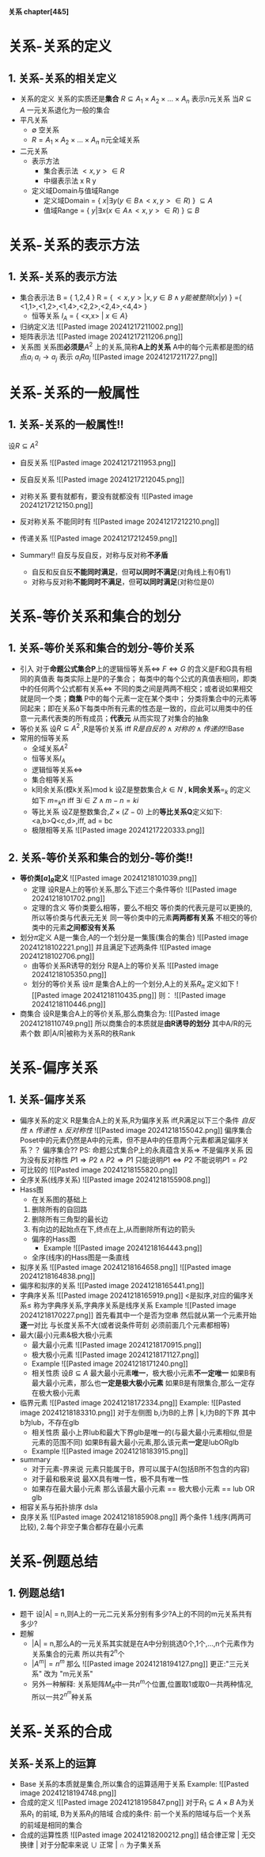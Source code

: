 **关系 chapter[4&5]**
# 关系-关系的定义
## 1. 关系-关系的相关定义
- 关系的定义
	关系的实质还是**集合**
	$R\subseteq A_1\times A_2 \times ... \times A_n$ 表示n元关系
		当$R\subseteq A$ 一元关系退化为一般的集合
- 平凡关系
	- $\emptyset$ 空关系
	- $R =  A_1\times A_2 \times ... \times A_n$  n元全域关系
- 二元关系
	- 表示方法
		- 集合表示法
			$<x,y> \in R$ 
		- 中缀表示法
			x R y
	- 定义域Domain与值域Range
		- 定义域Domain = { $x| \exists y(y\in B \land <x,y>\in R)$  } $\subseteq A$
		- 值域Range = { $y|\exists x(x\in A \land <x,y>\in R)$ }$\subseteq B$
# 关系-关系的表示方法
## 1. 关系-关系的表示方法
- 集合表示法
	B = { 1,2,4 }
	R = { $<x,y> | x,y \in B \land y能被整除(x|y)$ }
	 ={ <1,1>,<1,2>,<1,4>,<2,2>,<2,4>,<4,4> }
	- 恒等关系
		$I_A$ = { <x,x> | $x\in A$}
- 归纳定义法
	![[Pasted image 20241217211002.png]]
- 矩阵表示法
	![[Pasted image 20241217211206.png]]
- 关系图
	关系图**必须是**$A^{2}$ 上的关系,简称**A上的关系**
	A中的每个元素都是图的结点$a_i$
	$a_i \rightarrow a_j$ 表示 $a_i R  a_j$
	![[Pasted image 20241217211727.png]]

# 关系-关系的一般属性
## 1. 关系-关系的一般属性!!
设$R \subseteq A^2$ 
- 自反关系
	![[Pasted image 20241217211953.png]]
- 反自反关系
	![[Pasted image 20241217212045.png]]
- 对称关系
	要有就都有，要没有就都没有
	![[Pasted image 20241217212150.png]]
	
- 反对称关系
	不能同时有
	![[Pasted image 20241217212210.png]]
	
- 传递关系
	![[Pasted image 20241217212459.png]]
- Summary!!
	自反与反自反，对称与反对称**不矛盾**
	- 自反和反自反**不能同时满足**，但**可以同时不满足**(对角线上有0有1)
	- 对称与反对称**不能同时不满足**，但**可以同时满足**(对称位是0)
# 关系-等价关系和集合的划分
## 1. 关系-等价关系和集合的划分-等价关系
- 引入
	对于**命题公式集合P**上的逻辑恒等关系$\Leftrightarrow$
	$F\Leftrightarrow G$ 的含义是F和G具有相同的真值表
	每类实际上是P的子集合；
	每类中的每个公式的真值表相同，即类中的任何两个公式都有关系$\Leftrightarrow$
	不同的类之间是两两不相交；或者说如果相交就是同一个类；**商集**
	P中的每个元素一定在某个类中；
	分类将集合中的元素等同起来；即在关系ô下每类中所有元素的性态是一致的，应此可以用类中的任意一元素代表类的所有成员；**代表元**
	从而实现了对集合的抽象
- 等价关系
	设$R\subseteq A^2$ ,R是等价关系 iff
	$R是自反的\land 对称的 \land 传递的$!!Base
- 常用的恒等关系
	- 全域关系$A^2$
	- 恒等关系$I_A$
	- 逻辑恒等关系$\Leftrightarrow$
	- 集合相等关系
	- k同余关系(模k关系)mod k 
		设Z是整数集合,$k\in N$ , **k同余关系**$=_k$ 的定义如下
		$m =_k n$ iff $\exists i \in Z \land m - n = ki$
	- 等比关系
		设Z是整数集合,$Z\times (Z-{0})$ 上的**等比关系Q**定义如下:
		<a,b>Q<c,d>,iff, ad = bc
	- 极限相等关系
		![[Pasted image 20241217220333.png]]
		
## 2. 关系-等价关系和集合的划分-等价类!!
- **等价类$[a]_R$定义**
	![[Pasted image 20241218101039.png]]
	- 定理
		设R是A上的等价关系,那么下述三个条件等价
		![[Pasted image 20241218101702.png]]
	- 定理的含义
		等价类要么相等，要么不相交
		等价类的代表元是可以更换的,所以等价类与代表元无关
		同一等价类中的元素**两两都有关系**
		不相交的等价类中的元素**之间都没有关系**
- 划分$\pi$定义
	A是一集合,A的一个划分是一集簇(集合的集合)
	![[Pasted image 20241218102221.png]]
	并且满足下述两条件
	![[Pasted image 20241218102706.png]]
	- 由等价关系R诱导的划分
		R是A上的等价关系
		![[Pasted image 20241218105350.png]]
	- 划分的等价关系
		设$\pi$ 是集合A上的一个划分,A上的关系$R_{\pi}$ 定义如下
		![[Pasted image 20241218110435.png]]
		则：
			![[Pasted image 20241218110446.png]]
- 商集合
	设R是集合A上的等价关系,那么商集合为:
	![[Pasted image 20241218110749.png]]
	所以商集合的本质就是**由R诱导的划分**
	其中A/R的元素个数 即|A/R|被称为关系R的秩Rank

# 关系-偏序关系
## 1. 关系-偏序关系
- 偏序关系的定义
	R是集合A上的关系,R为偏序关系 iff,R满足以下三个条件
	$自反性\land 传递性 \land 反对称性$
	![[Pasted image 20241218155042.png]]
	偏序集合Poset中的元素仍然是A中的元素，但不是A中的任意两个元素都满足偏序关系？？
	偏序集合??
	PS:
		命题公式集合P上的永真蕴含关系$\Rightarrow$ 不是偏序关系
		因为没有反对称性
		$P1\Rightarrow P2 \land P2\Rightarrow P1$ 只能说明$P1\Leftrightarrow P2$ 不能说明$P1 = P2$
- 可比较的
	![[Pasted image 20241218155820.png]]
- 全序关系(线序关系)
	![[Pasted image 20241218155908.png]]
- Hass图
	- 在关系图的基础上
	1. 删除所有的自回路
	2. 删除所有三角型的最长边
	3. 有向边的起始点在下,终点在上,从而删除所有边的箭头
	- 偏序的Hass图
		- Example
			![[Pasted image 20241218164443.png]]
	- 全序(线序)的Hass图是一条直线
- 拟序关系
	![[Pasted image 20241218164658.png]]
	![[Pasted image 20241218164838.png]]
- 偏序和拟序的关系
	![[Pasted image 20241218165441.png]]
- 字典序关系
	![[Pasted image 20241218165919.png]]
	<是拟序,对应的偏序关系$\leq$ 称为字典序关系,字典序关系是线序关系
	Example
		![[Pasted image 20241218170227.png]]
		首先看其中一个是否为空串
		然后就从第一个元素开始**逐一**对比
		与长度关系不大(或者说条件苛刻 必须前面几个元素都相等)
- 最大(最小)元素&极大极小元素
	- 最大最小元素
		![[Pasted image 20241218170915.png]]
	- 极大极小元素
		![[Pasted image 20241218171127.png]]
	- Example
		![[Pasted image 20241218171240.png]]
	- 相关性质
		设$B\subseteq A$ 
		最大最小元素**唯一**，极大极小元素**不一定唯一**
		如果B有最大最小元素，那么也**一定是极大极小元素**
		如果B是有限集合,那么一定存在极大极小元素
- 临界元素
	![[Pasted image 20241218172334.png]]
	Example:
		![[Pasted image 20241218183310.png]]
		对于左侧图 b,i为B的上界 | k,l为B的下界
		其中b为lub，不存在glb
	- 相关性质
		最小上界lub和最大下界glb是唯一的(与最大最小元素相似,但是元素的范围不同)
		如果B有最大最小元素,那么该元素**一定**是lubORglb
	- Example
		![[Pasted image 20241218183915.png]]
- summary
	- 对于元素-界来说
		元素只能属于B，界可以属于A(包括B所不包含的内容)
	- 对于最和极来说
		最XX具有唯一性，极不具有唯一性
	- 如果存在最大最小元素
		那么该最大最小元素 == 极大极小元素 == lub OR glb
- 相容关系与拓扑排序
	dsla
- 良序关系
	![[Pasted image 20241218185908.png]]
	两个条件 1.线序(两两可比较), 2.每个非空子集合都存在最小元素

# 关系-例题总结
## 1. 例题总结1
- 题干
	设|A| = n,则A上的一元二元关系分别有多少?A上的不同的m元关系共有多少?
- 题解
	- |A| = n,那么A的一元关系其实就是在A中分别挑选0个,1个,...,n个元素作为关系集合的元素 所以共有$2^n$个
	- $|A^m| = n^m$ 那么
		![[Pasted image 20241218194127.png]]
		更正:"三元关系" 改为 "m元关系"
	- 另外一种解释:
		关系矩阵$M_R$中一共$n^m$个位置,位置取1或取0一共两种情况,所以一共$2^{n^{m}}$种关系

# 关系-关系的合成
## 关系-关系上的运算
- Base
	关系的本质就是集合,所以集合的运算适用于关系
	Example:
		![[Pasted image 20241218194748.png]]
- 合成的定义
	![[Pasted image 20241218195847.png]]
	对于$R_1 \subseteq A \times B$   A为关系$R_1$ 的前域,  B为关系$R_1$的陪域
	合成的条件:
		前一个关系的陪域与后一个关系的前域是相同的集合
- 合成的运算性质
	![[Pasted image 20241218200212.png]]
	结合律正常 | 无交换律 |
	对于分配率来说 $\cup$ 正常 | $\cap$ 为子集关系